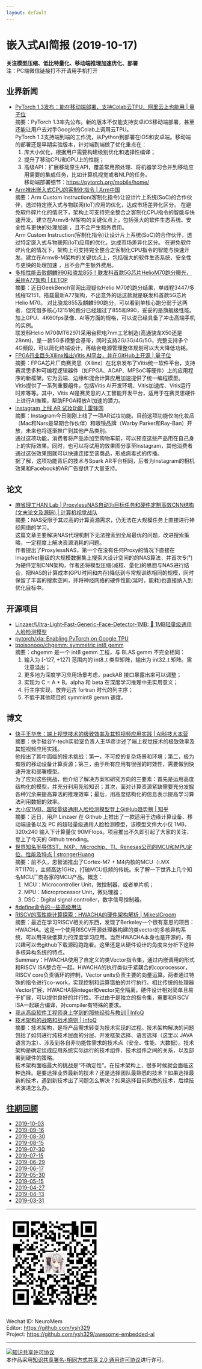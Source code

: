 ```yaml
---
layout: default
---
```


# 嵌入式AI简报 (2019-10-17)

**关注模型压缩、低比特量化、移动端推理加速优化、部署**  
<font>注：PC端微信链接打不开请用手机打开</font>


## 业界新闻  

- [PyTorch 1.3发布：能在移动端部署，支持Colab云TPU，阿里云上也能用 | 量子位](https://mp.weixin.qq.com/s/NNTA7B_ZZNruh01Nax26Mg)  
摘要：PyTorch 1.3率先公布。新的版本不仅能支持安卓iOS移动端部署，甚至还能让用户去对手Google的Colab上调用云TPU。  
PyTorch 1.3支持端到端的工作流，从Python到部署在iOS和安卓端。移动端的部署还是早期实验版本，针对端到端做了优化重点在：  
  1. 库大小优化，根据用户需要构建级别优化和选择性编译；  
  2. 提升了移动CPU和GPU上的性能；  
  3. 高级API：扩展移动原生API，覆盖常用预处理、将机器学习合并到移动应用需要的集成任务，比如计算机视觉或者NLP的任务。  
  移动端部署细节：https://pytorch.org/mobile/home/  
- [Arm推出嵌入式CPU的客制化指令 | Arm中国](https://mp.weixin.qq.com/s/Q-6-GVEyUhyDj9JqbfLJTg)  
摘要：Arm Custom Instruction(客制化指令)让设计片上系统(SoC)的合作伙伴，透过特定嵌入式与物联网(IoT)应用的优化，达成市场差异化区分。
在避免软件碎片化的情况下，架构上可支持完全整合之客制化CPU指令的智能与快速开发。建立在Armv8-M架构的关键优点上，包括强大的软件生态系统、安全性与更快的处理加速 ，且不会产生额外费用。  
Arm Custom Instruction(客制化指令)让设计片上系统(SoC)的合作伙伴，透过特定嵌入式与物联网(IoT)应用的优化，达成市场差异化区分。
在避免软件碎片化的情况下，架构上可支持完全整合之客制化CPU指令的智能与快速开发。建立在Armv8-M架构的关键优点上，包括强大的软件生态系统、安全性与更快的处理加速 ，且不会产生额外费用。   
- [多核性能击败麒麟990和骁龙855！联发科首款5G芯片HelioM70跑分曝光，采用A77架构 | EETOP](https://mp.weixin.qq.com/s/DAXXYzLhFtMXUIbEXE1zmw)  
摘要：近日GeekBench官网出现疑似Helio M70的跑分结果，单线程3447/多线程12151，搭载最新A77架构，不出意外的话这款就是联发科首款5G芯片Helio M70。
对比骁龙855及麒麟990跑分，可以看到单核心跑分弱于这两者，但凭借多核心12151的跑分已经超过了855和990，妥妥的是旗舰级性能。加上GPU、4K60fps录像、AI等方面的规格，可以说已经具备了冲击高端手机的实例。  
联发科Helio M70(MT6297)采用台积电7nm工艺制造(高通骁龙X50还是28nm)，是一款5G多模整合基带，同时支持2G/3G/4G/5G，完整支持多个4G频段，可以简化终端设计，再结合电源管理整体规划可以大大降低功耗。  
- [FPGA行业巨头Xilinx推出Vitis AI平台，并在GitHub上开源 | 量子位](https://mp.weixin.qq.com/s/C_jmVr_cYZOmExAG2I9OqQ)  
摘要：FPGA芯片厂商赛灵思（Xilinx）在北京发布了Vitis统一软件平台，支持赛灵思多种可编程逻辑器件（如FPGA、ACAP、MPSoC等硬件）上的应用程序的新框架。它为云端、边缘和混合计算应用加速提供了统一编程模型。  
Vitis提供了一系列重要组件，包括Vitis AI开发环境、Vitis加速库、Vitis运行时库等等。其中，Vitis AI是赛灵思的人工智能开发平台，适用于在赛灵思硬件上进行AI推理，帮助FPGA释放AI加速的潜力。 
- [Instagram 上线 AR 试妆功能 | 雷锋网](https://mp.weixin.qq.com/s/554WFzKDqkZteXQSMKCi4w)  
摘要：Instagram今日刚刚上线了一项AR试妆功能。目前这项功能仅向化妆品（Mac和Nars是早期合作伙伴）和眼镜品牌（Warby Parker和Ray-Ban）开放，未来也将逐渐推广到其他产品类别。  
通过这项功能，消费者将产品添加至购物车前，可以预览这些产品用在自己身上的实际效果。同时，也可以将试用的效果图分享至Instagram，其他消费者通过这张效果图就可以快速连接至该商品，形成病毒式的传播。  
据了解，这项功能背后的技术与Spark AR平台相同，后者为Instagram的相机效果和Facebook的AR广告提供了大量支持。  



## 论文

- [麻省理工HAN Lab | ProxylessNAS自动为目标任务和硬件定制高效CNN结构(文末论文及源码) | 计算机视觉战队](https://mp.weixin.qq.com/s/bRQQgCpcRNjRSs67il0kUg)  
摘要：NAS受限于其过高的计算资源需求，仍无法在大规模任务上直接进行神经网络的学习。  
这篇文章主要解决NAS代理机制下无法搜索到全局最优的问题，改进搜索策略，一定程度上解决资源消耗的问题。  
作者提出了ProxylessNAS，第一个在没有任何Proxy的情况下直接在ImageNet量级的大规模数据集上搜索大设计空间的的NAS算法，并首次专门为硬件定制CNN架构，作者还将模型压缩(减枝、量化)的思想与NAS进行结合，把NAS的计算成本(GPU时间和内存)降低到与常规训练相同的规模，同时保留了丰富的搜索空间，并将神经网络的硬件性能(延时，能耗)也直接纳入到优化目标中。

## 开源项目

- [Linzaer/Ultra-Light-Fast-Generic-Face-Detector-1MB: 💎 1MB轻量级通用人脸检测模型](https://github.com/Linzaer/Ultra-Light-Fast-Generic-Face-Detector-1MB)  
- [pytorch/xla: Enabling PyTorch on Google TPU](https://github.com/pytorch/xla)  
- [tpoisonooo/chgemm: symmetric int8 gemm](https://github.com/tpoisonooo/chgemm)  
摘要：chgemm 是一个 int8 gemm 工程，与 BLAS gemm 不完全相同：  
  1. 输入为 [-127, +127] 范围内的 int8_t 类型矩阵，输出为 int32_t 矩阵。需注意溢出；
  2. 更多地为深度学习应用场景考虑，packAB 接口暴露出来可以调整；
  3. 实现为 C = A * B。alpha 和 beta 在深度学习推理中无实用意义；
  4. 行主序实现，放弃远古 fortran 时代的列主序；
  5. 不低于其他项目的 symmint8 gemm 速度。


## 博文

- [快手王华彦：端上视觉技术的极致效率及其短视频应用实践 | AI科技大本营](https://mp.weixin.qq.com/s/-Rv13DNJPODPefjfv2lXyQ)  
摘要：快手硅谷Y-tech实验室负责人王华彦讲述了端上视觉技术的极致效率及其短视频应用实践。  
他指出了其中面临的技术挑战：第一，不可控的复杂场景和环境；第二，极为有限的移动设备计算资源；第三，由于所有应用有很强的时效性，需要做到快速开发和部署模型。  
为了应对这些挑战，他介绍了解决方案和研究方向的三要素：首先是运用高度结构化的模型，并充分利用先验知识；其次，面对计算资源紧缺需要充分发掘各种冗余来提高算法的推理效率；最后，用高度结构化的信息表示提高学习算法利用数据的效率。  
- [大小仅1MB，超轻量级通用人脸检测模型登上GitHub趋势榜 | 知乎](https://zhuanlan.zhihu.com/p/86620263)  
摘要：近日，用户 Linzaer 在 Github 上推出了一款适用于边缘计算设备、移动端设备以及 PC 的超轻量级通用人脸检测模型，该模型文件大小仅 1MB，320x240 输入下计算量仅 90MFlops。项目推出不久即引起了大家的关注，登上了今天的 Github trending。  
- [世界知名半导体ST、NXP、Microchip、TI、Renesas公司的MCU和MPU定位、性能及特点 | strongerHuang](https://mp.weixin.qq.com/s/Op2jAT32n-4PSCkI2kk-rQ)  
摘要：前不久，恩智浦推出了Cortex-M7 + M4内核的MCU（i.MX RT1170），主频高达1GHz，打破MCU低频的传统。来了解一下世界上几个知名MCU厂商各家的MCU产品。概念：  
  1. MCU：Microcontroller Unit，微控制器，或者单片机；  
  2. MPU：Microprocessor Unit，微处理器；  
  3. DSC：Digital signal controller，数字信号控制器。  
- [#define命令的一些高级用法](https://blog.csdn.net/xiahouzuoxin/article/details/9494503)  
- [RISCV的高性能计算探索：HWACHA的硬件架构解析 | MikesICroom](https://mp.weixin.qq.com/s/7vUtC57GUR5apL4N-Cka-g)  
摘要：最近在学习RISCV相关的东西，发现了Berkeley一个很有意思的项目：HWACHA。这是一个使用RISCV开源处理器构建的类vector的多核异构系统，可以用来做低算力的深度学习应用。当然HWACHA本身也是开源的，有兴趣可以去github下载源码跑跑看。这里还是从硬件设计的角度来分析下这种多核异构系统的特点。  
Summary：HWACHA使用了自定义的类Vector指令集，通过内嵌调用的形式和RISCV ISA整合在一起。HWACHA的执行类似于紧耦合的coprocessor，RISCV core负责循环的控制，Vector units负责主要的向量运算。两者通过特殊的指令进行co-work，实现控制和运算错拍的并行执行。相比传统的处理器Vector扩展，HWACHA将integer和vector完全隔离，硬件设计相对简单且易于扩展，可以提供良好的并行性。不过由于是独立的指令集，需要和RISCV ISA一起联合编译，对compiler有特殊的要求。  
- [我从高级软件工程师身上学到的那些经验与教训 | InfoQ](https://mp.weixin.qq.com/s/1YX7T2bU65XTuEoGMCeeZQ)  
- [技术架构的战略和战术原则 | InfoQ](https://mp.weixin.qq.com/s/hNP0imHvpR77wphAqcUtuQ)  
摘要：技术架构，是将产品需求转变为技术实现的过程。技术架构解决的问题包括了如何进行纯技术层面的分层、开发框架选择、语言选择（这里以 JAVA 语言为主）、涉及到各自非功能性需求的技术点（安全、性能、大数据）。技术架构是确定组成应用系统实际运行的技术组件、技术组件之间的关系，以及部署到硬件的策略。  
技术架构面临最大的挑战是“不确定性”。在技术架构上，很多时候就会面临这种选择。是要选择业界最新的技术？还是选择团队最熟悉的技术？如果选择最新的技术，遇到新技术出了问题怎么解决？如果选择目前熟悉的技术，后续技术演进怎么办。


## [往期回顾](https://github.com/ysh329/awesome-embedded-ai)


- [2019-10-03](https://github.com/ysh329/awesome-embedded-ai/blob/master/embedded-ai-report/2019-10-03.md)
- [2019-09-16](https://github.com/ysh329/awesome-embedded-ai/blob/master/embedded-ai-report/2019-09-16.md)
- [2019-08-30](https://github.com/ysh329/awesome-embedded-ai/blob/master/embedded-ai-report/2019-08-30.md)
- [2019-08-15](https://github.com/ysh329/awesome-embedded-ai/blob/master/embedded-ai-report/2019-08-15.md)
- [2019-07-30](https://github.com/ysh329/awesome-embedded-ai/blob/master/embedded-ai-report/2019-07-30.md)
- [2019-07-15](https://github.com/ysh329/awesome-embedded-ai/blob/master/embedded-ai-report/2019-07-15.md)
- [2019-06-29](https://github.com/ysh329/awesome-embedded-ai/blob/master/embedded-ai-report/2019-06-29.md)
- [2019-06-17](https://github.com/ysh329/awesome-embedded-ai/blob/master/embedded-ai-report/2019-06-17.md)
- [2019-05-30](https://github.com/ysh329/awesome-embedded-ai/blob/master/embedded-ai-report/2019-05-30.md)  
- [2019-05-15](https://github.com/ysh329/awesome-embedded-ai/blob/master/embedded-ai-report/2019-05-15.md)  
- [2019-04-27](https://github.com/ysh329/awesome-embedded-ai/blob/master/embedded-ai-report/2019-04-27.md)  
- [2019-04-13](https://github.com/ysh329/awesome-embedded-ai/blob/master/embedded-ai-report/2019-04-13.md)  
- [2019-03-31](https://github.com/ysh329/awesome-embedded-ai/blob/master/embedded-ai-report/2019-03-31.md)  

----

![wechat_qrcode](../wechat_qrcode.jpg)

Wechat ID: NeuroMem  
Editor: https://github.com/ysh329  
Project: https://github.com/ysh329/awesome-embedded-ai  

----

<a rel="license" href="http://creativecommons.org/licenses/by-sa/2.0/"><img alt="知识共享许可协议" style="border-width:0" src="https://i.creativecommons.org/l/by-sa/2.0/88x31.png" /></a><br />本作品采用<a rel="license" href="http://creativecommons.org/licenses/by-sa/2.0/">知识共享署名-相同方式共享 2.0 通用许可协议</a>进行许可。
